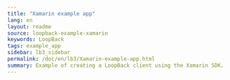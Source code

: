 ```yaml
---
title: "Xamarin example app"
lang: en
layout: readme
source: loopback-example-xamarin
keywords: LoopBack
tags: example_app
sidebar: lb3_sidebar
permalink: /doc/en/lb3/Xamarin-example-app.html
summary: Example of creating a LoopBack client using the Xamarin SDK.
---
```


